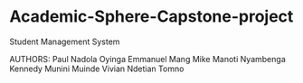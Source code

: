 # Academic-Sphere-Capstone-project
Student Management System

AUTHORS:
Paul Nadola Oyinga
Emmanuel Mang
Mike Manoti Nyambenga
Kennedy Munini Muinde
Vivian Ndetian Tomno

